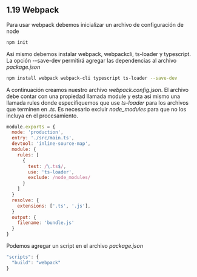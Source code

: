 ## 1.19 Webpack

Para usar webpack debemos inicializar un archivo de configuración de
node

``` bash
npm init
```

Así mismo debemos instalar webpack, webpackcli, ts-loader y typescript.
La opción --save-dev permitirá agregar las dependencias al archivo
*package.json*

``` bash
npm install webpack webpack-cli typescript ts-loader --save-dev
```

A continuación creamos nuestro archivo *webpack.config.json*. El archivo
debe contar con una propiedad llamada module y esta asi mismo una
llamada rules donde especifiquemos que use *ts-loader* para los archivos
que terminen en *.ts*. Es necesario excluir *node_modules* para que no
los incluya en el procesamiento.

``` javascript
module.exports = {
  mode: 'production',
  entry: './src/main.ts',
  devtool: 'inline-source-map',
  module: {
    rules: [
      {
        test: /\.ts$/,
        use: 'ts-loader',
        exclude: /node_modules/
      }
    ]
  }
  resolve: {
    extensions: ['.ts', '.js'],
  }
  output: {
    filename: 'bundle.js'
  }
}
```

Podemos agregar un script en el archivo *package.json*

``` javascript
"scripts": {
  "build": "webpack"
}
```

